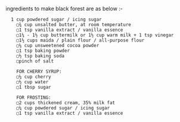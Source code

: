 ingredients to make black forest are as below :-

      1 cup powdered sugar / icing sugar
        ▢¾ cup unsalted butter, at room temperature
        ▢1 tsp vanilla extract / vanilla essence
        ▢1¼ - 1½ cup buttermilk or 1½ cup warm milk + 1 tsp vinegar
        ▢1½ cups maida / plain flour / all-purpose flour
        ▢¼ cup unsweetened cocoa powder
        ▢1 tsp baking powder
        ▢½ tsp baking soda
        ▢pinch of salt

        FOR CHERRY SYRUP:
        ▢¼ cup cherry
        ▢½ cup water
        ▢1 tbsp sugar

        FOR FROSTING:
        ▢2 cups thickened cream, 35% milk fat
        ▢¼ cup powdered sugar / icing sugar
        ▢1 tsp vanilla extract / vanilla essence

